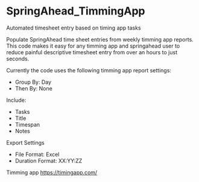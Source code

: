 # SpringAhead_TimmingApp
Automated timesheet entry based on timing app tasks

Populate SpringAhead time sheet entries from weekly timming app reports.
This code makes it easy for any timming app and springahead user to reduce painful descriptive timesheet entry from over an hours to just seconds.

Currently the code uses the following timming app report settings:  

- Group By: Day
- Then By: None

Include: 
- Tasks
- Title
- Timespan
- Notes

Export Settings
- File Format: Excel
- Duration Format: XX:YY:ZZ

Timming app
https://timingapp.com/
